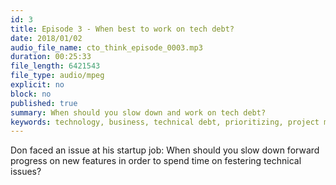 ```yaml
---
id: 3
title: Episode 3 - When best to work on tech debt?
date: 2018/01/02
audio_file_name: cto_think_episode_0003.mp3
duration: 00:25:33
file_length: 6421543
file_type: audio/mpeg
explicit: no
block: no
published: true
summary: When should you slow down and work on tech debt?
keywords: technology, business, technical debt, prioritizing, project management, product management
---
```


Don faced an issue at his startup job: When should you slow down forward progress on new features in order to spend time on festering technical issues?
